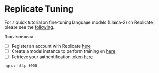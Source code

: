 # Replicate Tuning

For a quick tutorial on fine-tuning language models (Llama-2) on Replicate, please see the [following](https://replicate.com/docs/guides/fine-tune-a-language-model). 

Requirements: 

- [ ] Register an account with Replicate [here](https://replicate.com/)
- [ ] Create a model instance to perform training on [here](https://replicate.com/create)
- [ ] Retrieve your authentification token [here](https://replicate.com/account/api-tokens)

`ngrok http 3000`
